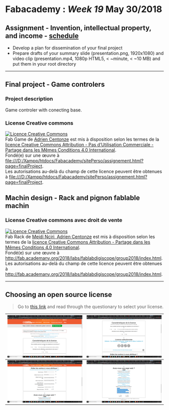 # Fabacademy : *Week 19* **May 30/2018**

## Assignment - Invention, intellectual property, and income - [schedule](http://academy.cba.mit.edu/classes/invention_IP_business/index.html)

* Develop a plan for dissemination of your final project
* Prepare drafts of your summary slide (presentation.png, 1920x1080) and video clip (presentation.mp4, 1080p HTML5, < ~minute, < ~10 MB) and put them in your root directory

---

## Final project - Game controlers

### Project description

Game controler with conecting base.
![]()

### License Creative commons

<a rel="license" href="http://creativecommons.org/licenses/by-nc-sa/4.0/"><img alt="Licence Creative Commons" style="border-width:0" src="https://i.creativecommons.org/l/by-nc-sa/4.0/80x15.png" /></a><br /><span xmlns:dct="http://purl.org/dc/terms/" href="http://purl.org/dc/dcmitype/Dataset" property="dct:title" rel="dct:type">Fab Game</span> de <a xmlns:cc="http://creativecommons.org/ns#" href="file:///D:/Xampp/htdocs/Fabacademy/sitePerso/assignement.html?page=finalProject" property="cc:attributionName" rel="cc:attributionURL">Adrien Centonze</a> est mis à disposition selon les termes de la <a rel="license" href="http://creativecommons.org/licenses/by-nc-sa/4.0/">licence Creative Commons Attribution - Pas d’Utilisation Commerciale - Partage dans les Mêmes Conditions 4.0 International</a>.<br />Fondé(e) sur une œuvre à <a xmlns:dct="http://purl.org/dc/terms/" href="file:///D:/Xampp/htdocs/Fabacademy/sitePerso/assignement.html?page=finalProject" rel="dct:source">file:///D:/Xampp/htdocs/Fabacademy/sitePerso/assignement.html?page=finalProject</a>.<br />Les autorisations au-delà du champ de cette licence peuvent être obtenues à <a xmlns:cc="http://creativecommons.org/ns#" href="file:///D:/Xampp/htdocs/Fabacademy/sitePerso/assignement.html?page=finalProject" rel="cc:morePermissions">file:///D:/Xampp/htdocs/Fabacademy/sitePerso/assignement.html?page=finalProject</a>.

## Machin design - Rack and pignon fablable machin

### License Creative commons avec droit de vente

<a rel="license" href="http://creativecommons.org/licenses/by-sa/4.0/"><img alt="Licence Creative Commons" style="border-width:0" src="https://i.creativecommons.org/l/by-sa/4.0/80x15.png" /></a><br /><span xmlns:dct="http://purl.org/dc/terms/" href="http://purl.org/dc/dcmitype/Dataset" property="dct:title" rel="dct:type">Fab Rack</span> de <a xmlns:cc="http://creativecommons.org/ns#" href="file:///D:/Xampp/htdocs/Fabacademy/sitePerso/assignement.html?page=finalProject" property="cc:attributionName" rel="cc:attributionURL">Mejdi Nciri, Adrien Centonze</a> est mis à disposition selon les termes de la <a rel="license" href="http://creativecommons.org/licenses/by-sa/4.0/">licence Creative Commons Attribution -  Partage dans les Mêmes Conditions 4.0 International</a>.<br />Fondé(e) sur une œuvre à <a xmlns:dct="http://purl.org/dc/terms/" href="http://fab.academany.org/2018/labs/fablabdigiscope/group2018/index.html" rel="dct:source">http://fab.academany.org/2018/labs/fablabdigiscope/group2018/index.html</a>.<br />Les autorisations au-delà du champ de cette licence peuvent être obtenues à <a xmlns:cc="http://creativecommons.org/ns#" href="http://fab.academany.org/2018/labs/fablabdigiscope/group2018/index.html" rel="cc:morePermissions">http://fab.academany.org/2018/labs/fablabdigiscope/group2018/index.html</a>.

---

## Choosing an open source license

> Go to [this link](https://creativecommons.org/choose/#metadata) and read through the questionary to select your license.

| ![creative common 01](assets\img\week19\creativeCommons00.png) | ![creative common 02](assets\img\week19\creativeCommons01.png) |
|---|---|
| ![creative common 03](assets\img\week19\creativeCommons02.png) |![creative common 04](assets\img\week19\creativeCommons03.png) |
